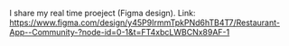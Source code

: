 I share my real time proeject (Figma design).
Link: https://www.figma.com/design/y45P9IrmmTpkPNd6hTB4T7/Restaurant-App--Community-?node-id=0-1&t=FT4xbcLWBCNx89AF-1
